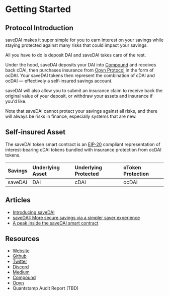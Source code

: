 # Getting Started

## Protocol Introduction

saveDAI makes it super simple for you to earn interest on your savings while staying protected against many risks that could impact your savings.  
  
All you have to do is deposit DAI and saveDAI takes care of the rest.  
  
Under the hood, saveDAI deposits your DAI into [Compound](https://compound.finance/) and receives back cDAI, then purchases insurance from [Opyn Protocol](https://www.opyn.co/) in the form of ocDAI. Your saveDAI tokens then represent the combination of cDAI and ocDAI — effectively a self-insured savings account.  
  
saveDAI will also allow you to submit an insurance claim to receive back the original value of your deposit, or withdraw your assets and insurance if you'd like.  
  
Note that saveDAI cannot protect your savings against all risks, and there will always be risks in finance, especially systems that are new.

## Self-insured Asset

The saveDAI token smart contract is an [EIP-20](https://eips.ethereum.org/EIPS/eip-20) compliant representation of interest-bearing cDAI tokens bundled with insurance protection from ocDAI tokens.

| Savings | Underlying Asset | Underlying Protected | oToken Protection |
| :--- | :--- | :--- | :--- |
| saveDAI | DAI | cDAI | ocDAI |

## Articles

* [Introducing saveDAI](https://medium.com/savedai/coming-soon-savedai-98c5cb046e98)
* [saveDAI: More secure savings via a simpler saver experience](https://medium.com/savedai/savedai-more-secure-savings-via-a-simpler-saver-experience-3fb4274ecf68)
* [A peak inside the saveDAI smart contract](https://medium.com/@spengrah/9b0316c26de)

## Resources

* [Website](https://savedai.xyz/)
* [Github](https://github.com/save-dai)
* [Twitter](https://twitter.com/save_dai)
* [Discord](https://discord.gg/E4YPxa)
* [Medium](https://medium.com/savedai)
* [Compound](https://compound.finance/)
* [Opyn](https://opyn.co/#/)
* Quantstamp Audit Report \(TBD\)

